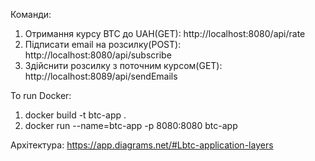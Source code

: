 Команди:

1. Отримання курсу BTC до UAH(GET): http://localhost:8080/api/rate
2. Підписати email на розсилку(POST): http://localhost:8080/api/subscribe
3. Здійснити розсилку з поточним курсом(GET): http://localhost:8089/api/sendEmails

To run Docker:
1. docker build -t btc-app .  
2. docker run --name=btc-app -p 8080:8080 btc-app    

Архітектура:
https://app.diagrams.net/#Lbtc-application-layers